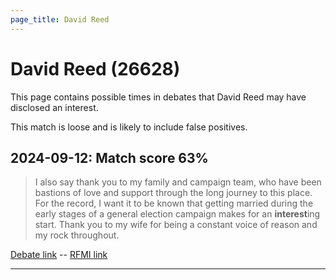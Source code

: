 ```yaml
---
page_title: David Reed
---
```


# David Reed  (26628)

This page contains possible times in debates that David Reed may have disclosed an interest.

This match is loose and is likely to include false positives. 



## 2024-09-12: Match score 63%

>I also say thank you to my family and campaign team, who have been bastions of love and support through the long journey to this place. For the record, I want it to be known that getting married during the early stages of a general election campaign makes for an **interest**ing start. Thank you to my wife for being a constant voice of reason and my rock throughout.

[Debate link](https://www.theyworkforyou.com/debates/?id=2024-09-12b.1034.1)  --  [RFMI link](https://www.theyworkforyou.com/mp/26628/register)


---

